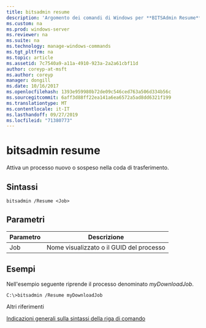 ```yaml
---
title: bitsadmin resume
description: 'Argomento dei comandi di Windows per **BITSAdmin Resume** : attiva un processo nuovo o sospeso nella coda di trasferimento.'
ms.custom: na
ms.prod: windows-server
ms.reviewer: na
ms.suite: na
ms.technology: manage-windows-commands
ms.tgt_pltfrm: na
ms.topic: article
ms.assetid: 7c7540a9-a11a-4910-923a-2a2a61cbf11d
author: coreyp-at-msft
ms.author: coreyp
manager: dongill
ms.date: 10/16/2017
ms.openlocfilehash: 1393e959980b72de09c546ced763a506d334b56c
ms.sourcegitcommit: 6aff3d88ff22ea141a6ea6572a5ad8dd6321f199
ms.translationtype: MT
ms.contentlocale: it-IT
ms.lasthandoff: 09/27/2019
ms.locfileid: "71380773"
---
```

# <a name="bitsadmin-resume"></a>bitsadmin resume



Attiva un processo nuovo o sospeso nella coda di trasferimento.

## <a name="syntax"></a>Sintassi

```
bitsadmin /Resume <Job>
```

## <a name="parameters"></a>Parametri

|Parametro|Descrizione|
|---------|-----------|
|Job|Nome visualizzato o il GUID del processo|

## <a name="BKMK_examples"></a>Esempi

Nell'esempio seguente riprende il processo denominato *myDownloadJob*.
```
C:\>bitsadmin /Resume myDownloadJob
```
Altri riferimenti

[Indicazioni generali sulla sintassi della riga di comando](command-line-syntax-key.md)